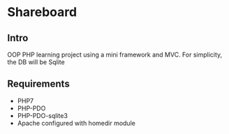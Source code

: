 # Shareboard

## Intro
OOP PHP learning project using a mini framework and MVC. For simplicity, the DB will be Sqlite

## Requirements
- PHP7
- PHP-PDO
- PHP-PDO-sqlite3
- Apache configured with homedir module
